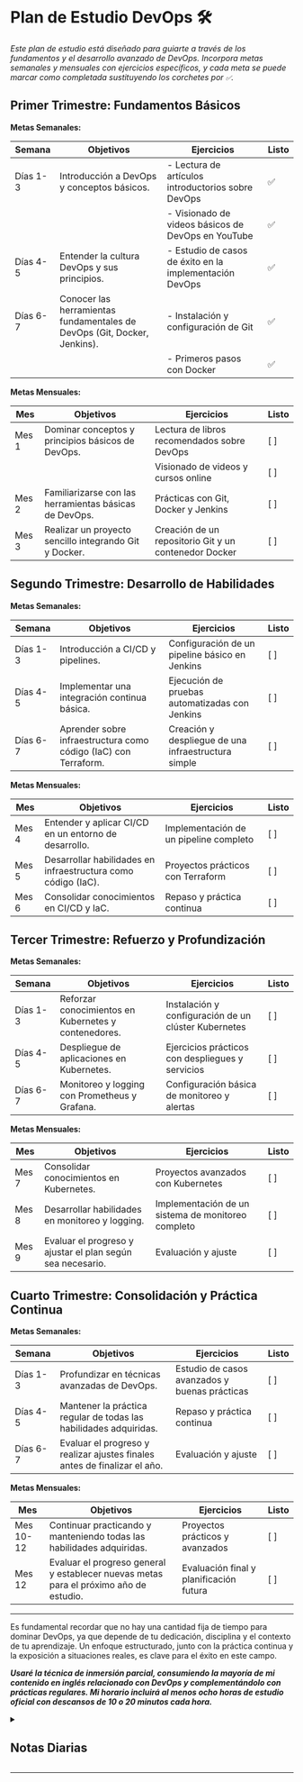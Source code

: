 # **Plan de Estudio DevOps 🛠️**

_Este plan de estudio está diseñado para guiarte a través de los fundamentos y el desarrollo avanzado de DevOps. Incorpora metas semanales y mensuales con ejercicios específicos, y cada meta se puede marcar como completada sustituyendo los corchetes por `✅`._

## **Primer Trimestre: Fundamentos Básicos**

**Metas Semanales:**

| Semana   | Objetivos                                                                     | Ejercicios                                              | Listo |
| -------- | ----------------------------------------------------------------------------- | ------------------------------------------------------- | ----- |
| Días 1-3 | Introducción a DevOps y conceptos básicos.                                    | - Lectura de artículos introductorios sobre DevOps      | ✅   |
|          |                                                                               | - Visionado de videos básicos de DevOps en YouTube      | ✅   |
| Días 4-5 | Entender la cultura DevOps y sus principios.                                  | - Estudio de casos de éxito en la implementación DevOps | ✅   |
| Días 6-7 | Conocer las herramientas fundamentales de DevOps (Git, Docker, Jenkins).      | - Instalación y configuración de Git                    | ✅   |
|          |                                                                               | - Primeros pasos con Docker                             | ✅   |

**Metas Mensuales:**

| Mes   | Objetivos                                                          | Ejercicios                                          | Listo |
| ----- | ------------------------------------------------------------------ | --------------------------------------------------- | ----- |
| Mes 1 | Dominar conceptos y principios básicos de DevOps.                  | Lectura de libros recomendados sobre DevOps         | [ ]   |
|       |                                                                    | Visionado de videos y cursos online                 | [ ]   |
| Mes 2 | Familiarizarse con las herramientas básicas de DevOps.             | Prácticas con Git, Docker y Jenkins                 | [ ]   |
| Mes 3 | Realizar un proyecto sencillo integrando Git y Docker.             | Creación de un repositorio Git y un contenedor Docker| [ ]   |

## **Segundo Trimestre: Desarrollo de Habilidades**

**Metas Semanales:**

| Semana   | Objetivos                                                           | Ejercicios                                | Listo |
| -------- | ------------------------------------------------------------------- | ----------------------------------------- | ----- |
| Días 1-3 | Introducción a CI/CD y pipelines.                                   | Configuración de un pipeline básico en Jenkins  | [ ]   |
| Días 4-5 | Implementar una integración continua básica.                        | Ejecución de pruebas automatizadas con Jenkins | [ ]   |
| Días 6-7 | Aprender sobre infraestructura como código (IaC) con Terraform.     | Creación y despliegue de una infraestructura simple| [ ]   |

**Metas Mensuales:**

| Mes   | Objetivos                                                        | Ejercicios                 | Listo |
| ----- | ---------------------------------------------------------------- | -------------------------- | ----- |
| Mes 4 | Entender y aplicar CI/CD en un entorno de desarrollo.            | Implementación de un pipeline completo | [ ]   |
| Mes 5 | Desarrollar habilidades en infraestructura como código (IaC).    | Proyectos prácticos con Terraform    | [ ]   |
| Mes 6 | Consolidar conocimientos en CI/CD y IaC.                         | Repaso y práctica continua | [ ]   |

## **Tercer Trimestre: Refuerzo y Profundización**

**Metas Semanales:**

| Semana   | Objetivos                                            | Ejercicios                                | Listo |
| -------- | ---------------------------------------------------- | ----------------------------------------- | ----- |
| Días 1-3 | Reforzar conocimientos en Kubernetes y contenedores. | Instalación y configuración de un clúster Kubernetes| [ ]   |
| Días 4-5 | Despliegue de aplicaciones en Kubernetes.            | Ejercicios prácticos con despliegues y servicios | [ ]   |
| Días 6-7 | Monitoreo y logging con Prometheus y Grafana.        | Configuración básica de monitoreo y alertas | [ ]   |

**Metas Mensuales:**

| Mes   | Objetivos                                                      | Ejercicios             | Listo |
| ----- | -------------------------------------------------------------- | ---------------------- | ----- |
| Mes 7 | Consolidar conocimientos en Kubernetes.                        | Proyectos avanzados con Kubernetes  | [ ]   |
| Mes 8 | Desarrollar habilidades en monitoreo y logging.                | Implementación de un sistema de monitoreo completo | [ ]   |
| Mes 9 | Evaluar el progreso y ajustar el plan según sea necesario.     | Evaluación y ajuste    | [ ]   |

## **Cuarto Trimestre: Consolidación y Práctica Continua**

**Metas Semanales:**

| Semana   | Objetivos                                                                 | Ejercicios                       | Listo |
| -------- | ------------------------------------------------------------------------- | -------------------------------- | ----- |
| Días 1-3 | Profundizar en técnicas avanzadas de DevOps.                              | Estudio de casos avanzados y buenas prácticas | [ ]   |
| Días 4-5 | Mantener la práctica regular de todas las habilidades adquiridas.         | Repaso y práctica continua        | [ ]   |
| Días 6-7 | Evaluar el progreso y realizar ajustes finales antes de finalizar el año. | Evaluación y ajuste              | [ ]   |

**Metas Mensuales:**

| Mes       | Objetivos                                                                             | Ejercicios                              | Listo |
| --------- | ------------------------------------------------------------------------------------- | --------------------------------------- | ----- |
| Mes 10-12 | Continuar practicando y manteniendo todas las habilidades adquiridas.                 | Proyectos prácticos y avanzados           | [ ]   |
| Mes 12    | Evaluar el progreso general y establecer nuevas metas para el próximo año de estudio. | Evaluación final y planificación futura | [ ]   |

<hr>

Es fundamental recordar que no hay una cantidad fija de tiempo para dominar DevOps, ya que depende de tu dedicación, disciplina y el contexto de tu aprendizaje. Un enfoque estructurado, junto con la práctica continua y la exposición a situaciones reales, es clave para el éxito en este campo.

**_Usaré la técnica de inmersión parcial, consumiendo la mayoría de mi contenido en inglés relacionado con DevOps y complementándolo con prácticas regulares. Mi horario incluirá al menos ocho horas de estudio oficial con descansos de 10 o 20 minutos cada hora._**

<details>
<summary><h2>Notas Diarias</h2></summary>

## Dia 1

<hr>

## Dia 2


<hr>

## Dia 3


<hr>

## Dia 4

<hr>

## Dia 5


<hr>

## Dia 6

<hr>

## Dia 7

<hr>

## Dia 8

<hr>

## Día 9 

<hr>

## Dia 10

</details>

---
